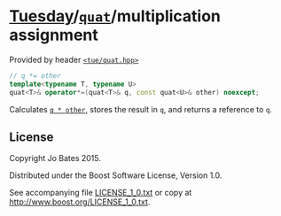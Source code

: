 [Tuesday](../../../README.md)/[`quat`](../../headers/quat.md)/multiplication assignment
=======================================================================================
Provided by header [`<tue/quat.hpp>`](../../headers/quat.md)

```c++
// q *= other
template<typename T, typename U>
quat<T>& operator*=(quat<T>& q, const quat<U>& other) noexcept;
```

Calculates [`q * other`](multiplication.md), stores the result in `q`, and
returns a reference to `q`.

License
-------
Copyright Jo Bates 2015.

Distributed under the Boost Software License, Version 1.0.

See accompanying file [LICENSE_1_0.txt](../../../LICENSE_1_0.txt) or copy at
http://www.boost.org/LICENSE_1_0.txt.
